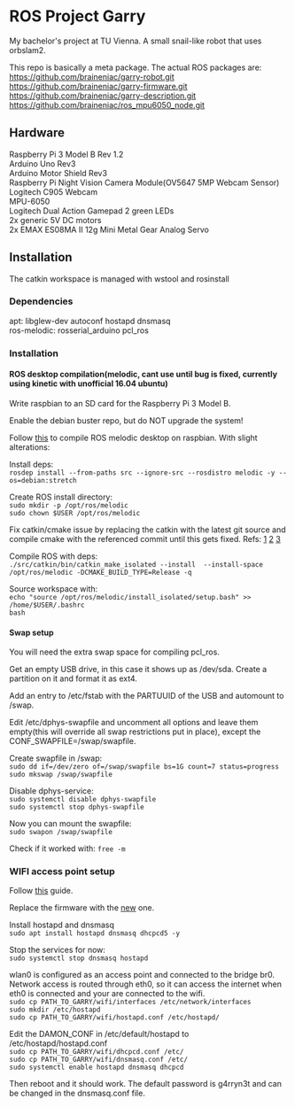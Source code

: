 # ROS Project Garry 

My bachelor's project at TU Vienna. A small snail-like robot that uses orbslam2.  

This repo is basically a meta package. The actual ROS packages are:  
https://github.com/braineniac/garry-robot.git  
https://github.com/braineniac/garry-firmware.git  
https://github.com/braineniac/garry-description.git   
https://github.com/braineniac/ros_mpu6050_node.git  

## Hardware  

Raspberry Pi 3 Model B  Rev 1.2  
Arduino Uno Rev3  
Arduino Motor Shield Rev3    
Raspberry Pi Night Vision Camera Module(OV5647 5MP Webcam Sensor)  
Logitech C905 Webcam  
MPU-6050  
Logitech Dual Action Gamepad
2 green LEDs  
2x generic 5V DC motors  
2x EMAX ES08MA II 12g Mini Metal Gear Analog Servo

## Installation

The catkin workspace is managed with wstool and rosinstall

### Dependencies

apt: libglew-dev autoconf hostapd dnsmasq  
ros-melodic: rosserial_arduino pcl_ros

### Installation

#### ROS desktop compilation(melodic, cant use until bug is fixed, currently using kinetic with unofficial 16.04 ubuntu)

Write raspbian to an SD card for the Raspberry Pi 3 Model B.  

Enable the debian buster repo, but do NOT upgrade the system!  

Follow [this][1] to compile ROS melodic desktop on raspbian. With slight alterations:  

Install deps:  
`rosdep install --from-paths src --ignore-src --rosdistro melodic -y --os=debian:stretch`  

Create ROS install directory:  
`sudo mkdir -p /opt/ros/melodic`  
`sudo chown $USER /opt/ros/melodic`  

Fix catkin/cmake issue by replacing the catkin with the latest git source and compile cmake with the referenced commit until this gets fixed. Refs: [1][3] [2][4] [3][5]    

Compile ROS with deps:  
`./src/catkin/bin/catkin_make_isolated --install  --install-space /opt/ros/melodic -DCMAKE_BUILD_TYPE=Release -q`  

Source workspace with:  
`echo "source /opt/ros/melodic/install_isolated/setup.bash" >> /home/$USER/.bashrc`  
`bash`  

#### Swap setup

You will need the extra swap space for compiling pcl_ros.  

Get an empty USB drive, in this case it shows up as /dev/sda. Create a partition on it and format it as ext4.  

Add an entry to /etc/fstab with the PARTUUID of the USB and automount to /swap.

Edit /etc/dphys-swapfile and uncomment all options and leave them empty(this will override all swap restrictions put in place), except the CONF_SWAPFILE=/swap/swapfile.  

Create swapfile in /swap:  
`sudo dd if=/dev/zero of=/swap/swapfile bs=1G count=7 status=progress`  
`sudo mkswap /swap/swapfile`  

Disable dphys-service:  
`sudo systemctl disable dphys-swapfile`    
`sudo systemctl stop dphys-swapfile`  

Now you can mount the swapfile:  
`sudo swapon /swap/swapfile`  

Check if it worked with:
`free -m`  

### WIFI access point setup

Follow [this][6] guide.  

Replace the firmware with the [new][7] one.  

Install hostapd and dnsmasq  
`sudo apt install hostapd dnsmasq dhcpcd5 -y`  

Stop the services for now:  
`sudo systemctl stop dnsmasq hostapd`  

wlan0 is configured as an access point and connected to the bridge br0. Network access is routed through eth0, 
so it can access the internet when eth0 is connected and your are connected to the wifi.  
`sudo cp PATH_TO_GARRY/wifi/interfaces /etc/network/interfaces`  
`sudo mkdir /etc/hostapd`  
`sudo cp PATH_TO_GARRY/wifi/hostapd.conf /etc/hostapd/`  

Edit the DAMON_CONF in /etc/default/hostapd to /etc/hostapd/hostapd.conf  
`sudo cp PATH_TO_GARRY/wifi/dhcpcd.conf /etc/`  
`sudo cp PATH_TO_GARRY/wifi/dnsmasq.conf /etc/`  
`sudo systemctl enable hostapd dnsmasq dhcpcd`  

Then reboot and it should work. The default password is g4rryn3t and can be changed in the dnsmasq.conf file.  



[1]: http://wiki.ros.org/melodic/Installation/Source
[2]: https://answers.ros.org/question/294780/ubuntu18-and-ros-melodic-catkin-error-importerror-no-module-named-terminal_color/
[3]: https://github.com/ros/catkin/pull/975
[4]: https://gitlab.kitware.com/cmake/cmake/merge_requests/2570/commits
[5]: https://gitlab.kitware.com/cmake/cmake/issues/18638
[6]: https://www.raspberrypi.org/documentation/configuration/wireless/access-point.md
[7]: https://github.com/RPi-Distro/firmware-nonfree
